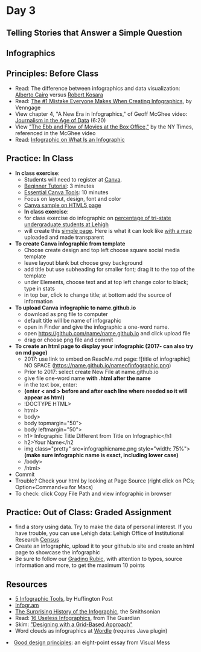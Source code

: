 # Day 3 

## Telling Stories that Answer a Simple Question

## Infographics

## Principles: Before Class

- Read: The difference between infographics and data visualization: [Alberto Cairo](http://www.thefunctionalart.com/2014/03/infographics-to-reveal-visualizations.html) versus [Robert Kosara](https://eagereyes.org/blog/2010/the-difference-between-infographics-and-visualization)
- Read: [The #1 Mistake Everyone Makes When Creating Infographics](https://venngage.com/blog/the-1-mistake-everyone-makes-when-creating-infographics/), by Venngage
- View chapter 4, "A New Era in Infographics," of Geoff McGhee video: [Journalism in the Age of Data](http://datajournalism.stanford.edu/) (6:20)
- View ["The Ebb and Flow of Movies at the Box Office,"](http://www.nytimes.com/interactive/2008/02/23/movies/20080223_REVENUE_GRAPHIC.html?_r=0) by the NY Times, referenced in the McGhee video
- Read: [Infographic on What Is an Infographic](https://www.customermagnetism.com/infographics/what-is-an-infographic/)

## Practice: In Class

- **In class exercise**:
  - Students will need to register at [Canva](https://www.canva.com/). 
  - [Beginner Tutorial](https://designschool.canva.com/tutorials/): 3 minutes
  - [Essential Canva Tools](https://designschool.canva.com/tutorials/): 10 minutes
  - Focus on layout, design, font and color
  - [Canva sample on HTML5 page](https://madisonhoff.github.io/infographic.html)
  - **In class exercise**:
  - for class exercise do infographic on [percentage of tri-state undergraduate students at Lehigh](http://www.lehigh.edu/~oir/profiles/profile.htm)
  - will create this [simple page](http://jacklule.github.io/pages/canvanortheast.html). Here is what it can look like [with a map](http://jacklule.github.io/pages/northeast.html) uploaded and made transparent
- **To create Canva infographic from template** 
  -   Choose create design and top left choose square social media template
  -   leave layout blank but choose grey background
  -   add title but use subheading for smaller font; drag it to the top of the template
  -   under Elements, choose text and at top left change color to black; type in stats
  -   in top bar, click to change title; at bottom add the source of information
- **To upload Canva infographic to name.github.io**
  - download as png file to computer
  - default title will be name of infographic
  - open in Finder and give the infographic a one-word name.
  - open https://github.com/name/name.github.io and click upload file
  - drag or choose png file and commit
- **To create an html page to display your infographic (2017- can also try on md page)**
  - 2017: use link to embed on ReadMe.md page: ![title of infographic] NO SPACE (https://name.github.io/nameofinfographic.png)
  - Prior to 2017: select create New File at name.github.io 
  - give file one-word name **with .html after the name**
  - in the text box, enter:
  - **(enter < and > before and after each line where needed so it will appear as html)**
  - !DOCTYPE HTML>
  - html>
  - body>
  - body topmargin="50">
  - body leftmargin="50">
  - h1> Infographic Title Different from Title on Infographic</h1
  - h2>Your Name</h2
  - img class="pretty" src=infographicname.png style="width: 75%"> **(make sure infographic name is exact, including lower case)**
  - /body>
  - /html>
- Commit
 - Trouble? Check your html by looking at Page Source (right click on PCs; Option+Command+u for Macs)
- To check: click Copy File Path and view infographic in browser

## Practice: Out of Class: Graded Assignment
- find a story using data. Try to make the data of personal interest. If you have trouble, you can use Lehigh data: Lehigh Office of Institutional Research [Census](http://www.lehigh.edu/~oir/census.html)
- Create an infographic, upload it to your github.io site and create an html page to showcase the infographic
- Be sure to follow our [Grading Rubic](https://github.com/jacklule/DataViz-Syllabus/blob/master/Grading%20Rubric.md), with attention to typos, source information and more, to get the maximum 10 points

## Resources
- [5 Infographic Tools](http://www.huffingtonpost.com/randy-krum/5-great-online-tools-for-_b_5964874.html), by Huffington Post
- [Infogr.am](https://infogr.am)
- [The Surprising History of the Infographic](http://www.smithsonianmag.com/history/surprising-history-infographic-180959563/?no-ist), the Smithsonian
- Read: [16 Useless Infographics](http://www.theguardian.com/news/datablog/gallery/2013/aug/01/16-useless-infographics), from The Guardian
- Skim: ["Designing with a Grid-Based Approach"](https://www.smashingmagazine.com/2007/04/designing-with-grid-based-approach/)
- Word clouds as infographics at [Wordle](http://www.wordle.net/create) (requires Java plugin)
<li><a href="http://www.visualmess.com">Good design principles</a>: an eight-point essay from Visual Mess</li>
